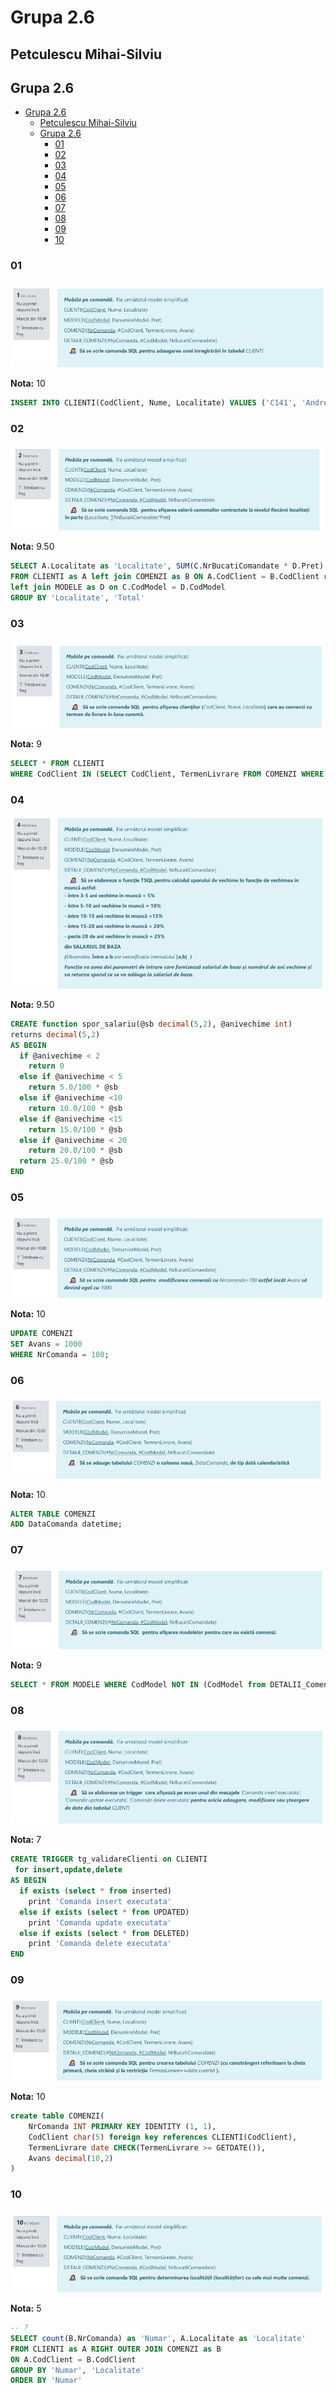 # Grupa 2.6

## Petculescu Mihai-Silviu

## Grupa 2.6

- [Grupa 2.6](#grupa-26)
	- [Petculescu Mihai-Silviu](#petculescu-mihai-silviu)
	- [Grupa 2.6](#grupa-26-1)
		- [01](#01)
		- [02](#02)
		- [03](#03)
		- [04](#04)
		- [05](#05)
		- [06](#06)
		- [07](#07)
		- [08](#08)
		- [09](#09)
		- [10](#10)

### 01

![01](img/01.png)

**Nota:** 10

```sql
INSERT INTO CLIENTI(CodClient, Nume, Localitate) VALUES ('C141', 'Andrei Banescu', 'AG')
```

### 02

![02](img/02.png)

**Nota:** 9.50

 ```sql
SELECT A.Localitate as 'Localitate', SUM(C.NrBucatiComandate * D.Pret) as 'Total'
FROM CLIENTI as A left join COMENZI as B ON A.CodClient = B.CodClient right join DETALII_COMENZI as C ON B.NrComanda = C.NrComanda 
left join MODELE as D on C.CodModel = D.CodModel
GROUP BY 'Localitate', 'Total'
 ```

### 03

![03](img/03.png)

**Nota:** 9

```sql
SELECT * FROM CLIENTI
WHERE CodClient IN (SELECT CodClient, TermenLivrare FROM COMENZI WHERE DATEPART(MONTH, TermenLivrare) = DATEPART(MONTH, GETDATE()))
```

### 04

![04](img/04.png)

**Nota:** 9.50

```sql
CREATE function spor_salariu(@sb decimal(5,2), @anivechime int)
returns decimal(5,2)
AS BEGIN
  if @anivechime < 2
  	return 0
  else if @anivechime < 5
  	return 5.0/100 * @sb
  else if @anivechime <10
  	return 10.0/100 * @sb
  else if @anivechime <15
  	return 15.0/100 * @sb
  else if @anivechime < 20
  	return 20.0/100 * @sb
  return 25.0/100 * @sb
END
```

### 05

![05](img/05.png)

**Nota:** 10

```sql
UPDATE COMENZI
SET Avans = 1000
WHERE NrComanda = 100; 
```

### 06

![06](img/06.png)

**Nota:** 10

```sql
ALTER TABLE COMENZI
ADD DataComanda datetime;
```

### 07

![07](img/07.png)

**Nota:** 9

```sql
SELECT * FROM MODELE WHERE CodModel NOT IN (CodModel from DETALII_Comenzi)
```

### 08

![08](img/08.png)

**Nota:** 7

```sql
CREATE TRIGGER tg_validareClienti on CLIENTI 
 for insert,update,delete
AS BEGIN
  if exists (select * from inserted)
	print 'Comanda insert executata'
  else if exists (select * from UPDATED)
  	print 'Comanda update executata'
  else if exists (select * from DELETED)
    print 'Comanda delete executata'
END 
```

### 09

![09](img/09.png)

**Nota:** 10

```sql
create table COMENZI(
	NrComanda INT PRIMARY KEY IDENTITY (1, 1),
	CodClient char(5) foreign key references CLIENTI(CodClient),
	TermenLivrare date CHECK(TermenLivrare >= GETDATE()),
	Avans decimal(10,2)
)
```

### 10

![10](img/10.png)

**Nota:** 5

```sql
-- ?
SELECT count(B.NrComanda) as 'Numar', A.Localitate as 'Localitate'
FROM CLIENTI as A RIGHT OUTER JOIN COMENZI as B
ON A.CodClient = B.CodClient
GROUP BY 'Numar', 'Localitate'
ORDER BY 'Numar'
```

 